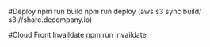 #Deploy
npm run build
npm run deploy (aws s3 sync build/ s3://share.decompany.io)

#Cloud Front Invaildate
npm run invaildate
